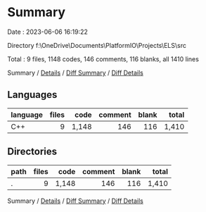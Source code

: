 # Summary

Date : 2023-06-06 16:19:22

Directory f:\\OneDrive\\Documents\\PlatformIO\\Projects\\ELS\\src

Total : 9 files,  1148 codes, 146 comments, 116 blanks, all 1410 lines

Summary / [Details](details.md) / [Diff Summary](diff.md) / [Diff Details](diff-details.md)

## Languages
| language | files | code | comment | blank | total |
| :--- | ---: | ---: | ---: | ---: | ---: |
| C++ | 9 | 1,148 | 146 | 116 | 1,410 |

## Directories
| path | files | code | comment | blank | total |
| :--- | ---: | ---: | ---: | ---: | ---: |
| . | 9 | 1,148 | 146 | 116 | 1,410 |

Summary / [Details](details.md) / [Diff Summary](diff.md) / [Diff Details](diff-details.md)